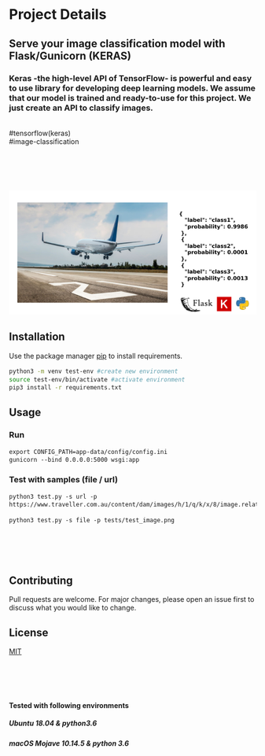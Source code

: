 # Project Details

## Serve your image classification model with Flask/Gunicorn (KERAS)

### Keras -the high-level API of TensorFlow- is powerful and easy to use library for developing deep learning models. We assume that our model is trained and ready-to-use for this project. We just create an API to classify images.


<br/>
#tensorflow(keras) <br/>
#image-classification  <br/>

# &nbsp;


<p float="left">
  <img src="./api.png" width="600" />
</p>



## Installation

Use the package manager [pip](https://pip.pypa.io/en/stable/) to install requirements.

```bash
python3 -m venv test-env #create new environment
source test-env/bin/activate #activate environment
pip3 install -r requirements.txt
```

## Usage
### Run 
```
export CONFIG_PATH=app-data/config/config.ini
gunicorn --bind 0.0.0.0:5000 wsgi:app
```

### Test with samples (file / url)
```
python3 test.py -s url -p https://www.traveller.com.au/content/dam/images/h/1/q/k/x/8/image.related.articleLeadwide.620x349.h1qkx3.png/1599540163360.jpg

python3 test.py -s file -p tests/test_image.png

```

# &nbsp;

## Contributing
Pull requests are welcome. For major changes, please open an issue first to discuss what you would like to change.

## License
[MIT](https://choosealicense.com/licenses/mit/)

# &nbsp;

#### Tested with following environments

##### Ubuntu 18.04 & python3.6

##### macOS Mojave 10.14.5 & python 3.6
